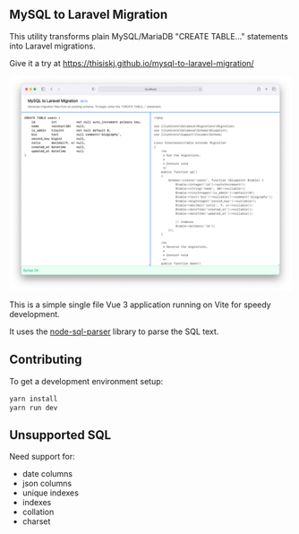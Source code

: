 ## MySQL to Laravel Migration

This utility transforms plain MySQL/MariaDB "CREATE TABLE..." statements into Laravel migrations.

Give it a try at https://thisiskj.github.io/mysql-to-laravel-migration/

![Screenshot](screenshot.png)

This is a simple single file Vue 3 application running on Vite for speedy development.

It uses the [node-sql-parser](https://github.com/taozhi8833998/node-sql-parser) library to parse the SQL text.

## Contributing

To get a development environment setup:

```
yarn install
yarn run dev
```

## Unsupported SQL

Need support for:
- date columns
- json columns
- unique indexes
- indexes
- collation
- charset

